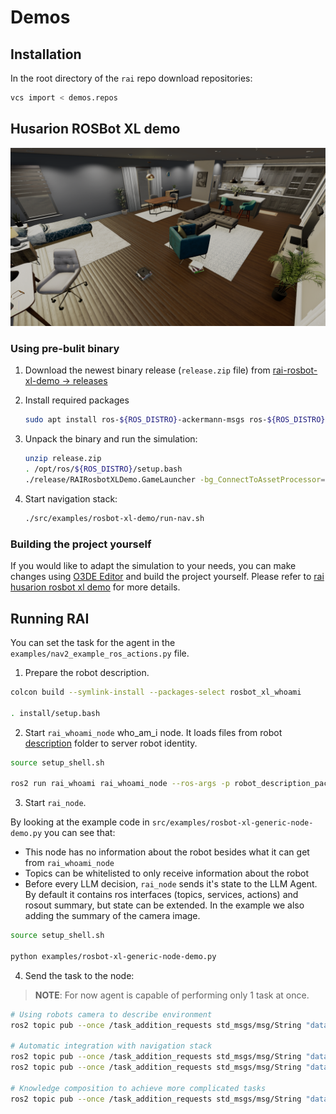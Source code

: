 # Demos

## Installation

In the root directory of the `rai` repo download repositories:

```bash
vcs import < demos.repos
```

## Husarion ROSBot XL demo

![Screenshot1](imgs/o3deSimulation.png)

### Using pre-bulit binary

1. Download the newest binary release (`release.zip` file) from [rai-rosbot-xl-demo -> releases](https://github.com/RobotecAI/rai-rosbot-xl-demo/releases)
2. Install required packages

   ```bash
   sudo apt install ros-${ROS_DISTRO}-ackermann-msgs ros-${ROS_DISTRO}-gazebo-msgs ros-${ROS_DISTRO}-control-toolbox
   ```

3. Unpack the binary and run the simulation:

   ```bash
   unzip release.zip
   . /opt/ros/${ROS_DISTRO}/setup.bash
   ./release/RAIRosbotXLDemo.GameLauncher -bg_ConnectToAssetProcessor=0
   ```

4. Start navigation stack:
   ```bash
   ./src/examples/rosbot-xl-demo/run-nav.sh
   ```

### Building the project yourself

If you would like to adapt the simulation to your needs, you can make changes using
[O3DE Editor](https://www.docs.o3de.org/docs/welcome-guide/) and build the project
yourself.
Please refer to [rai husarion rosbot xl demo][rai rosbot demo] for more details.

## Running RAI

You can set the task for the agent in the `examples/nav2_example_ros_actions.py` file.

1. Prepare the robot description.

```bash
colcon build --symlink-install --packages-select rosbot_xl_whoami

. install/setup.bash
```

2. Start `rai_whoami_node`
   who_am_i node. It loads files from robot [description](https://github.com/RobotecAI/rai-rosbot-xl-demo/tree/development/src/rosbot_xl_whoami/description) folder to server robot identity.

```bash
source setup_shell.sh

ros2 run rai_whoami rai_whoami_node --ros-args -p robot_description_package:="rosbot_xl_whoami"
```

3. Start `rai_node`.

By looking at the example code in `src/examples/rosbot-xl-generic-node-demo.py` you can see that:

- This node has no information about the robot besides what it can get from `rai_whoami_node`
- Topics can be whitelisted to only receive information about the robot
- Before every LLM decision, `rai_node` sends it's state to the LLM Agent. By default it contains ros interfaces (topics, services, actions) and rosout summary, but state can be extended. In the example we also adding the summary of the camera image.

```bash
source setup_shell.sh

python examples/rosbot-xl-generic-node-demo.py
```

4. Send the task to the node:

> **NOTE**: For now agent is capable of performing only 1 task at once.

```bash
# Using robots camera to describe environment
ros2 topic pub --once /task_addition_requests std_msgs/msg/String "data: 'Where are you now?'"

# Automatic integration with navigation stack
ros2 topic pub --once /task_addition_requests std_msgs/msg/String "data: 'Drive 1 meter forward'"
ros2 topic pub --once /task_addition_requests std_msgs/msg/String "data: 'Spin 90 degrees'"

# Knowledge composition to achieve more complicated tasks
ros2 topic pub --once /task_addition_requests std_msgs/msg/String "data: 'Drive forward if the path is clear, otherwise backward'"
```

[rai rosbot demo]: https://github.com/RobotecAI/rai-rosbot-xl-demo
